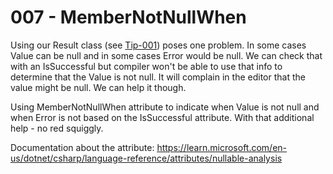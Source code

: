 # 007 - MemberNotNullWhen #

Using our Result<T> class (see [Tip-001](../tip-001/README.md)) poses one problem. In some cases Value can be null and in some cases Error would be null. We can check that with an IsSuccessful but compiler won't be able to use that info to determine that the Value is not null. It will complain in the editor that the value might be null. We can help it though.

Using MemberNotNullWhen attribute to indicate when Value is not null and when Error is not based on the IsSuccessful attribute. With that additional help - no red squiggly.

Documentation about the attribute: https://learn.microsoft.com/en-us/dotnet/csharp/language-reference/attributes/nullable-analysis

```csharp

```